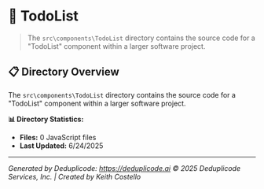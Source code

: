 # 📁 TodoList

> The `src\components\TodoList` directory contains the source code for a "TodoList" component within a larger software project.

## 📋 Directory Overview

The `src\components\TodoList` directory contains the source code for a "TodoList" component within a larger software project.

**📊 Directory Statistics:**
- **Files:** 0 JavaScript files
- **Last Updated:** 6/24/2025

---

*Generated by Deduplicode: https://deduplicode.ai*
*© 2025 Deduplicode Services, Inc. | Created by Keith Costello*
